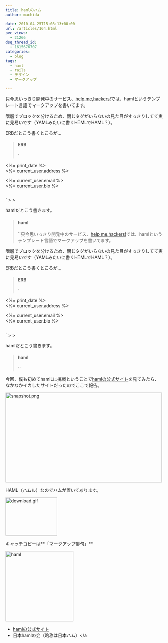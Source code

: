 ```yaml
---
title: hamlのハム
author: machida

date: 2010-04-25T15:08:13+00:00
url: /articles/164.html
pvc_views:
  - 21266
dsq_thread_id:
  - 1615676707
categories:
  - blog
tags:
  - haml
  - rails
  - デザイン
  - マークアップ

---
```

只今思いっきり開発中のサービス、[help me,hackers!][1]では、hamlというテンプレート言語でマークアップを書いてます。
  
階層でブロックを分けるため、閉じタグがいらないの見た目がすっきりしてて実に見易いです（YAMLみたいに書くHTMLでHAML？）。

ERBだとこう書くところが…

> #### ERB
> 
> `</p>
<div id="profile">
<div class="left column">
<div id="date"><%= print_date %></div>
<div id="address"><%= current_user.address %></div>
</p></div>
<div class="right column">
<div id="email"><%= current_user.email %></div>
<div id="bio"><%= current_user.bio %></div>
</p></div>
</div>
<p>`
> 
> 

hamlだとこう書きます。

> #### haml
> 
> ``只今思いっきり開発中のサービス、[help me,hackers!][1]では、hamlというテンプレート言語でマークアップを書いてます。
  
階層でブロックを分けるため、閉じタグがいらないの見た目がすっきりしてて実に見易いです（YAMLみたいに書くHTMLでHAML？）。

ERBだとこう書くところが…

> #### ERB
> 
> `</p>
<div id="profile">
<div class="left column">
<div id="date"><%= print_date %></div>
<div id="address"><%= current_user.address %></div>
</p></div>
<div class="right column">
<div id="email"><%= current_user.email %></div>
<div id="bio"><%= current_user.bio %></div>
</p></div>
</div>
<p>`
> 
> 

hamlだとこう書きます。

> #### haml
> 
>`` 

  
> 

今回、僕も初めてhamlLに挑戦ということで[hamlの公式サイト][2]を見てみたら、なかなかイカしたサイトだったのでここで報告。

<p class="center">
  <a href="http://haml-lang.com/" title="haml"><img src="http://farm5.static.flickr.com/4035/4551199850_47529ded02.jpg" width="500" height="286" alt="snapshot.png" /></a>
</p>

HAML（ハムル）なのでハムが置いてあります。

<p class="center">
  <img src="http://farm5.static.flickr.com/4008/4544623415_eec6b2ba74_o.gif" width="165" height="122" alt="download.gif" />
</p>

キャッチコピーは**「マークアップ俳句」**

<p class="center">
  <img src="http://farm1.static.flickr.com/151/4551217536_c857b200de_o.jpg" width="217" height="225" alt="haml" />
</p>

  * [hamlの公式サイト][3]
  * 日本hamlの会（略称は日本ハム）</a</li> </ul>

 [1]: http://help-me-hackers.com
 [2]: http://haml-lang.com/
 [3]: http://haml-lang.com/ "haml"